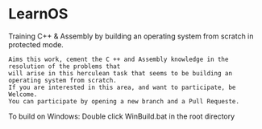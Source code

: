 # LearnOS
Training C++ & Assembly by building an operating system from scratch in protected mode.

    Aims this work, cement the C ++ and Assembly knowledge in the resolution of the problems that 
    will arise in this herculean task that seems to be building an operating system from scratch. 
    If you are interested in this area, and want to participate, be Welcome. 
    You can participate by opening a new branch and a Pull Requeste.
To build on Windows: 
       Double click WinBuild.bat in the root directory

